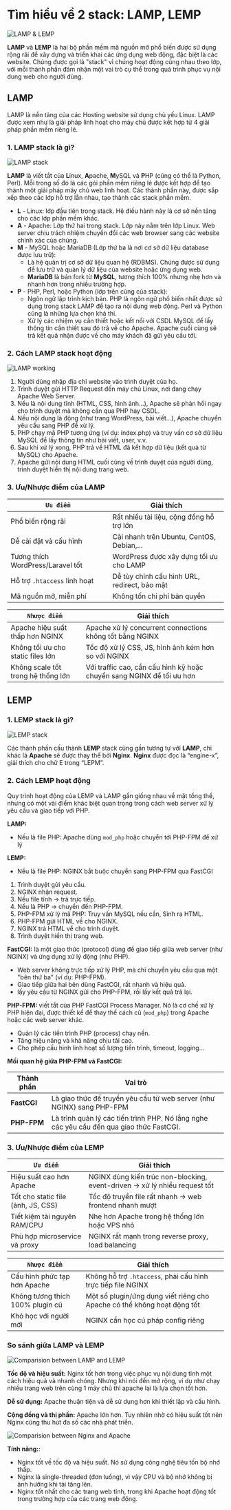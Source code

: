 # Tìm hiểu về 2 stack: LAMP, LEMP

![LAMP & LEMP](./images/LAMP-LEMP.png)

**LAMP** và **LEMP** là hai bộ phần mềm mã nguồn mở phổ biến được sử dụng rộng rãi để xây dựng và triển khai các ứng dụng web động, đặc biệt là các website. Chúng được gọi là "stack" vì chúng hoạt động cùng nhau theo lớp, với mỗi thành phần đảm nhận một vai trò cụ thể trong quá trình phục vụ nội dung web cho người dùng.

## LAMP

LAMP là nền tảng của các Hosting website sử dụng chủ yếu Linux. LAMP được xem như là giải pháp linh hoạt cho máy chủ được kết hợp từ 4 giải pháp phần mềm riêng lẻ.

### 1. LAMP stack là gì?

![LAMP stack](./images/lamp.png)

**LAMP** là viết tắt của **L**inux, **A**pache, **M**ySQL và **P**HP (cũng có thể là Python, Perl). Mỗi trong số đó là các gói phần mềm riêng lẻ được kết hợp để tạo thành một giải pháp máy chủ web linh hoạt. Các thành phần này, được sắp xếp theo các lớp hỗ trợ lẫn nhau, tạo thành các stack phần mềm.

- **L** - Linux: lớp đầu tiên trong stack. Hệ điều hành này là cơ sở nền tảng cho các lớp phần mềm khác.
- **A** - Apache: Lớp thứ hai trong stack. Lớp này nằm trên lớp Linux. Web server chịu trách nhiệm chuyển đổi các web browser sang các website chính xác của chúng.
- **M** - MySQL hoặc MariaDB (Lớp thứ ba là nơi cơ sở dữ liệu database được lưu trữ):
  - Là hệ quản trị cơ sở dữ liệu quan hệ (RDBMS). Chúng được sử dụng để lưu trữ và quản lý dữ liệu của website hoặc ứng dụng web.
  - **MariaDB** là bản fork từ **MySQL**, tương thích 100% nhưng nhẹ hơn và nhanh hơn trong nhiều trường hợp.
- **P** - PHP, Perl, hoặc Python (lớp trên cùng của stack):
  - Ngôn ngữ lập trình kịch bản. PHP là ngôn ngữ phổ biến nhất được sử dụng trong stack LAMP để tạo ra nội dung web động. Perl và Python cũng là những lựa chọn khả thi.
  - Xử lý các nhiệm vụ cần thiết hoặc kết nối với CSDL MySQL để lấy thông tin cần thiết sau đó trả về cho Apache. Apache cuối cùng sẽ trả kết quả nhận được về cho máy khách đã gửi yêu cầu tới.

### 2. Cách LAMP stack hoạt động

![LAMP working](./images/lamp_working.png)

1. Người dùng nhập địa chỉ website vào trình duyệt của họ.
2. Trình duyệt gửi HTTP Request đến máy chủ Linux, nơi đang chạy Apache Web Server.
3. Nếu là nội dung tĩnh (HTML, CSS, hình ảnh...), Apache sẽ phản hồi ngay cho trình duyệt mà không cần qua PHP hay CSDL.
4. Nếu nội dung là động (như trang WordPress, bài viết...), Apache chuyển yêu cầu sang PHP để xử lý.
5. PHP chạy mã PHP tương ứng (ví dụ: index.php) và truy vấn cơ sở dữ liệu MySQL để lấy thông tin như bài viết, user, v.v.
6. Sau khi xử lý xong, PHP trả về HTML đã kết hợp dữ liệu (kết quả từ MySQL) cho Apache.
7. Apache gửi nội dung HTML cuối cùng về trình duyệt của người dùng, trình duyệt hiển thị nội dung trang web.

### 3. Ưu/Nhược điểm của LAMP

| `Ưu điểm` | Giải thích |
|-----------|-------------|
| Phổ biến rộng rãi | Rất nhiều tài liệu, cộng đồng hỗ trợ lớn |
| Dễ cài đặt và cấu hình | Cài nhanh trên Ubuntu, CentOS, Debian,... |
| Tương thích WordPress/Laravel tốt | WordPress được xây dựng tối ưu cho LAMP |
| Hỗ trợ `.htaccess` linh hoạt | Dễ tùy chỉnh cấu hình URL, redirect, bảo mật |
| Mã nguồn mở, miễn phí | Không tốn chi phí bản quyền |

| `Nhược điểm` | Giải thích |
|-----------|-------------|
| Apache hiệu suất thấp hơn NGINX | Apache xử lý concurrent connections không tốt bằng NGINX |
| Không tối ưu cho static files lớn | Tốc độ xử lý CSS, JS, hình ảnh kém hơn so với NGINX |
| Không scale tốt trong hệ thống lớn | Với traffic cao, cần cấu hình kỹ hoặc chuyển sang NGINX để tối ưu hơn |

## LEMP

### 1. LEMP stack là gì?

![LEMP stack](./images/lemp.png)

Các thành phần cấu thành **LEMP** stack cũng gần tương tự với **LAMP**, chỉ khác là **Apache** sẽ được thay thế bởi **Nginx**. **Nginx** được đọc là “engine-x”, giải thích cho chữ E trong “LEPM”.

### 2. Cách LEMP hoạt động

Quy trình hoạt động của LEMP và LAMP gần giống nhau về mặt tổng thể, nhưng có một vài điểm khác biệt quan trọng trong cách web server xử lý yêu cầu và giao tiếp với PHP.

**LAMP:**

- Nếu là file PHP: Apache dùng `mod_php` hoặc chuyển tới PHP-FPM để xử lý

**LEMP:**

- Nếu là file PHP: NGINX bắt buộc chuyển sang PHP-FPM qua FastCGI

1. Trình duyệt gửi yêu cầu.
2. NGINX nhận request.
3. Nếu file tĩnh -> trả trực tiếp.
4. Nếu là PHP -> chuyển đến PHP-FPM.
5. PHP-FPM xử lý mã PHP: Truy vấn MySQL nếu cần, Sinh ra HTML.
6. PHP-FPM gửi HTML về cho NGINX.
7. NGINX trả HTML về cho trình duyệt.
8. Trình duyệt hiển thị trang web.

**FastCGI:** là một giao thức (protocol) dùng để giao tiếp giữa web server (như NGINX) và ứng dụng xử lý động (như PHP).

- Web server không trực tiếp xử lý PHP, mà chỉ chuyển yêu cầu qua một "bên thứ ba" (ví dụ: PHP-FPM).
- Giao tiếp giữa hai bên dùng FastCGI, rất nhanh và hiệu quả.
- lấy yêu cầu từ NGINX gửi cho PHP-FPM, rồi lấy kết quả trả lại.

**PHP-FPM:** viết tắt của PHP FastCGI Process Manager. Nó là cơ chế xử lý PHP hiện đại, được thiết kế để thay thế cách cũ (`mod_php`) trong Apache hoặc các web server khác.

- Quản lý các tiến trình PHP (process) chạy nền.
- Tăng hiệu năng và khả năng chịu tải cao.
- Cho phép cấu hình linh hoạt số lượng tiến trình, timeout, logging...

**Mối quan hệ giữa PHP-FPM và FastCGI:**

| Thành phần | Vai trò |
|-----------|-------------|
| **FastCGI** | Là giao thức để truyền yêu cầu từ web server (như NGINX) sang PHP-FPM |
| **PHP-FPM** | Là trình quản lý các tiến trình PHP. Nó lắng nghe các yêu cầu đến qua giao thức FastCGI. |

### 3. Ưu/Nhược điểm của LEMP

| `Ưu điểm` | Giải thích |
|-----------|-------------|
| Hiệu suất cao hơn Apache | NGINX dùng kiến trúc non-blocking, event-driven → xử lý nhiều request tốt |
| Tốt cho static file (ảnh, JS, CSS) | Tốc độ truyền file rất nhanh → web frontend nhanh mượt |
| Tiết kiệm tài nguyên RAM/CPU | Nhẹ hơn Apache trong hệ thống lớn hoặc VPS nhỏ |
| Phù hợp microservice và proxy | NGINX rất mạnh trong reverse proxy, load balancing |

| `Nhược điểm` | Giải thích |
|-----------|-------------|
| Cấu hình phức tạp hơn Apache | Không hỗ trợ `.htaccess`, phải cấu hình trực tiếp file NGINX |
| Không tương thích 100% plugin cũ | Một số plugin/ứng dụng viết riêng cho Apache có thể không hoạt động tốt |
| Khó học với người mới | NGINX cần học cú pháp config riêng |

### So sánh giữa LAMP và LEMP

![Comparision between LAMP and LEMP](./images/lamp_vs_lemp.png)

**Tốc độ và hiệu suất:** Nginx tốt hơn trong việc phục vụ nội dung tĩnh một cách hiệu quả và nhanh chóng. Nhưng khi nói đến mở rộng, ví dụ như chạy nhiều trang web trên cùng 1 máy chủ thì apache lại là lựa chọn tốt hơn.

**Dễ sử dụng:** Apache thuận tiện và dễ sử dụng hơn khi thiết lập và cấu hình.

**Cộng đồng và thị phần:** Apache lớn hơn. Tuy nhiên nhờ có hiệu suất tốt nên Nginx cũng thu hút đa số các nhà phát triển.

![Comparision between Nginx and Apache](./images/nginx_apache.png)

**Tính năng:**:

- Nginx tốt về tốc độ và hiệu suất. Nó sử dụng công nghệ tiêu tốn bộ nhớ thấp.
- Nginx là single-threaded (đơn luồng), vì vậy CPU và bộ nhớ không bị ảnh hưởng khi tải tăng lên.
- Nginx tốt nhất cho các trang web tĩnh, trong khi Apache hoạt động tốt trong trường hợp của các trang web động.
